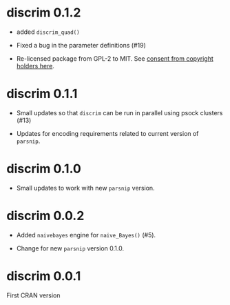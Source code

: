 # discrim 0.1.2

 * added `discrim_quad()`
 
 * Fixed a bug in the parameter definitions (#19)
 
 * Re-licensed package from GPL-2 to MIT. See [consent from copyright holders here](https://github.com/tidymodels/discrim/issues/22).

# discrim 0.1.1

 * Small updates so that `discrim` can be run in parallel using psock clusters (#13)
 
 * Updates for encoding requirements related to current version of `parsnip`. 

# discrim 0.1.0

 * Small updates to work with new `parsnip` version.

# discrim 0.0.2

* Added `naivebayes` engine for `naive_Bayes()` (#5).

* Change for new `parsnip` version 0.1.0.

# discrim 0.0.1

First CRAN version
